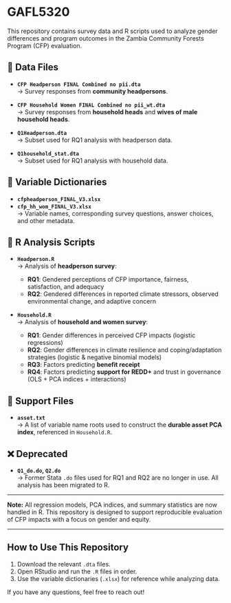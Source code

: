 # GAFL5320

This repository contains survey data and R scripts used to analyze gender differences and program outcomes in the Zambia Community Forests Program (CFP) evaluation.

## 📂 Data Files

- **`CFP Headperson FINAL Combined no pii.dta`**  
  → Survey responses from **community headpersons**.

- **`CFP Household Women FINAL Combined no pii_wt.dta`**  
  → Survey responses from **household heads** and **wives of male household heads**.

- **`Q1Headperson.dta`**  
  → Subset used for RQ1 analysis with headperson data.

- **`Q1household_stat.dta`**  
  → Subset used for RQ1 analysis with household data.

## 📄 Variable Dictionaries

- **`cfpheadperson_FINAL_V3.xlsx`**  
- **`cfp_hh_wom_FINAL_V3.xlsx`**  
  → Variable names, corresponding survey questions, answer choices, and other metadata.

## 🧮 R Analysis Scripts

- **`Headperson.R`**  
  → Analysis of **headperson survey**:
  - **RQ1**: Gendered perceptions of CFP importance, fairness, satisfaction, and adequacy  
  - **RQ2**: Gendered differences in reported climate stressors, observed environmental change, and adaptive concern

- **`Household.R`**  
  → Analysis of **household and women survey**:
  - **RQ1**: Gender differences in perceived CFP impacts (logistic regressions)
  - **RQ2**: Gender differences in climate resilience and coping/adaptation strategies (logistic & negative binomial models)
  - **RQ3**: Factors predicting **benefit receipt**
  - **RQ4**: Factors predicting **support for REDD+** and trust in governance (OLS + PCA indices + interactions)

## 📝 Support Files

- **`asset.txt`**  
  → A list of variable name roots used to construct the **durable asset PCA index**, referenced in `Household.R`.

## ❌ Deprecated

- **`Q1_do.do`, `Q2.do`**  
  → Former Stata `.do` files used for RQ1 and RQ2 are no longer in use. All analysis has been migrated to R.

---

**Note:** All regression models, PCA indices, and summary statistics are now handled in R. This repository is designed to support reproducible evaluation of CFP impacts with a focus on gender and equity.


---

## How to Use This Repository
1. Download the relevant `.dta` files.
2. Open RStudio and run the `.R` files in order.
3. Use the variable dictionaries (`.xlsx`) for reference while analyzing data.

If you have any questions, feel free to reach out!
